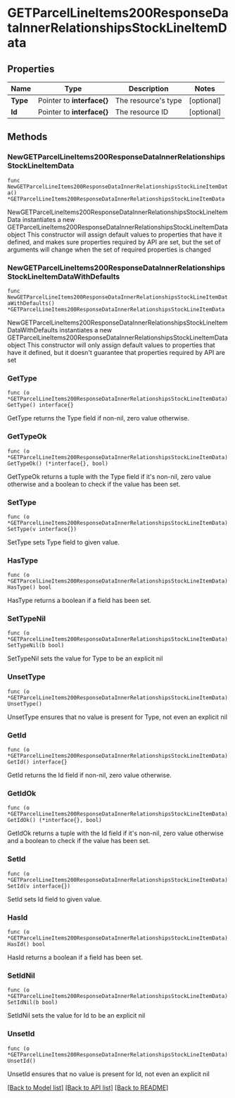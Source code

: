 # GETParcelLineItems200ResponseDataInnerRelationshipsStockLineItemData

## Properties

Name | Type | Description | Notes
------------ | ------------- | ------------- | -------------
**Type** | Pointer to **interface{}** | The resource&#39;s type | [optional] 
**Id** | Pointer to **interface{}** | The resource ID | [optional] 

## Methods

### NewGETParcelLineItems200ResponseDataInnerRelationshipsStockLineItemData

`func NewGETParcelLineItems200ResponseDataInnerRelationshipsStockLineItemData() *GETParcelLineItems200ResponseDataInnerRelationshipsStockLineItemData`

NewGETParcelLineItems200ResponseDataInnerRelationshipsStockLineItemData instantiates a new GETParcelLineItems200ResponseDataInnerRelationshipsStockLineItemData object
This constructor will assign default values to properties that have it defined,
and makes sure properties required by API are set, but the set of arguments
will change when the set of required properties is changed

### NewGETParcelLineItems200ResponseDataInnerRelationshipsStockLineItemDataWithDefaults

`func NewGETParcelLineItems200ResponseDataInnerRelationshipsStockLineItemDataWithDefaults() *GETParcelLineItems200ResponseDataInnerRelationshipsStockLineItemData`

NewGETParcelLineItems200ResponseDataInnerRelationshipsStockLineItemDataWithDefaults instantiates a new GETParcelLineItems200ResponseDataInnerRelationshipsStockLineItemData object
This constructor will only assign default values to properties that have it defined,
but it doesn't guarantee that properties required by API are set

### GetType

`func (o *GETParcelLineItems200ResponseDataInnerRelationshipsStockLineItemData) GetType() interface{}`

GetType returns the Type field if non-nil, zero value otherwise.

### GetTypeOk

`func (o *GETParcelLineItems200ResponseDataInnerRelationshipsStockLineItemData) GetTypeOk() (*interface{}, bool)`

GetTypeOk returns a tuple with the Type field if it's non-nil, zero value otherwise
and a boolean to check if the value has been set.

### SetType

`func (o *GETParcelLineItems200ResponseDataInnerRelationshipsStockLineItemData) SetType(v interface{})`

SetType sets Type field to given value.

### HasType

`func (o *GETParcelLineItems200ResponseDataInnerRelationshipsStockLineItemData) HasType() bool`

HasType returns a boolean if a field has been set.

### SetTypeNil

`func (o *GETParcelLineItems200ResponseDataInnerRelationshipsStockLineItemData) SetTypeNil(b bool)`

 SetTypeNil sets the value for Type to be an explicit nil

### UnsetType
`func (o *GETParcelLineItems200ResponseDataInnerRelationshipsStockLineItemData) UnsetType()`

UnsetType ensures that no value is present for Type, not even an explicit nil
### GetId

`func (o *GETParcelLineItems200ResponseDataInnerRelationshipsStockLineItemData) GetId() interface{}`

GetId returns the Id field if non-nil, zero value otherwise.

### GetIdOk

`func (o *GETParcelLineItems200ResponseDataInnerRelationshipsStockLineItemData) GetIdOk() (*interface{}, bool)`

GetIdOk returns a tuple with the Id field if it's non-nil, zero value otherwise
and a boolean to check if the value has been set.

### SetId

`func (o *GETParcelLineItems200ResponseDataInnerRelationshipsStockLineItemData) SetId(v interface{})`

SetId sets Id field to given value.

### HasId

`func (o *GETParcelLineItems200ResponseDataInnerRelationshipsStockLineItemData) HasId() bool`

HasId returns a boolean if a field has been set.

### SetIdNil

`func (o *GETParcelLineItems200ResponseDataInnerRelationshipsStockLineItemData) SetIdNil(b bool)`

 SetIdNil sets the value for Id to be an explicit nil

### UnsetId
`func (o *GETParcelLineItems200ResponseDataInnerRelationshipsStockLineItemData) UnsetId()`

UnsetId ensures that no value is present for Id, not even an explicit nil

[[Back to Model list]](../README.md#documentation-for-models) [[Back to API list]](../README.md#documentation-for-api-endpoints) [[Back to README]](../README.md)


